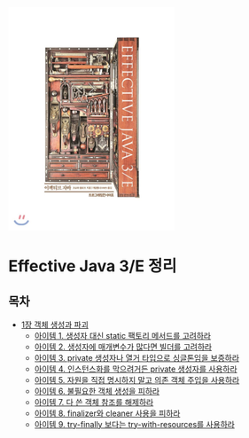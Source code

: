 <img src="image/800x0.jpeg" width="300" />



# Effective Java 3/E 정리



## 목차

* [1장 객체 생성과 파괴]()
  * [아이템 1. 생성자 대신 static 팩토리 메서드를 고려하라](https://github.com/binghe819/TIL/blob/master/JAVA/Effective%20Java/item01.md)
  * [아이템 2. 생성자에 매개변수가 많다면 빌더를 고려하라](https://github.com/binghe819/TIL/blob/master/JAVA/Effective%20Java/item02.md)
  * [아이템 3. private 생성자나 열거 타입으로 싱글톤임을 보증하라](https://github.com/binghe819/TIL/blob/master/JAVA/Effective%20Java/item03.md)
  * [아이템 4. 인스턴스화를 막으려거든 private 생성자를 사용하라](https://github.com/binghe819/TIL/blob/master/JAVA/Effective%20Java/item04.md)
  * [아이템 5. 자원을 직접 명시하지 말고 의존 객체 주입을 사용하라](https://github.com/binghe819/TIL/blob/master/JAVA/Effective%20Java/item05.md)
  * [아이템 6. 불필요한 객체 생성을 피하라](https://github.com/binghe819/TIL/blob/master/JAVA/Effective%20Java/item06.md)
  * [아이템 7. 다 쓴 객체 참조를 해제하라](https://github.com/binghe819/TIL/blob/master/JAVA/Effective%20Java/item07.md)
  * [아이템 8. finalizer와 cleaner 사용을 피하라](https://github.com/binghe819/TIL/blob/master/JAVA/Effective%20Java/item08.md)
  * [아이템 9. try-finally 보다는 try-with-resources를 사용하라](https://github.com/binghe819/TIL/blob/master/JAVA/Effective%20Java/item09.md)

